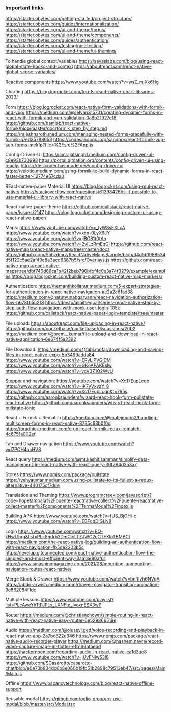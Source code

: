 
### Important links

https://starter.obytes.com/getting-started/project-structure/
https://starter.obytes.com/guides/internationalization/
https://starter.obytes.com/ui-and-theme/forms/
https://starter.obytes.com/ui-and-theme/components/
https://starter.obytes.com/guides/authentication/
https://starter.obytes.com/testing/unit-testing/
https://starter.obytes.com/ui-and-theme/ui-theming/

To handle global context/variables
https://savaslabs.com/blog/using-react-global-state-hooks-and-context
https://aboutreact.com/react-native-global-scope-variables/

Reactive components
https://www.youtube.com/watch?v=wsZ_mjXk6Hg

Charting
https://blog.logrocket.com/top-8-react-native-chart-libraries-2023/

Form
https://blog.logrocket.com/react-native-form-validations-with-formik-and-yup/
https://medium.com/@selvan315731/creating-dynamic-forms-in-react-with-formik-and-yup-validation-0a8b21927e18
https://github.com/bamlab/react-native-formik/blob/master/doc/formik_step_by_step.md
https://rajeshnaroth.medium.com/managing-nested-forms-gracefully-with-formik-a7ed35788653
https://codesandbox.io/p/sandbox/react-formik-yup-sub-forms-mekfp?file=%2Fsrc%2FApp.js

Config-Driven-UI
https://iamrajatsingh1.medium.com/config-driven-ui-c8e93b730993
https://portal.gitnation.org/contents/config-driven-ui-using-reactjs
https://desicoder.hashnode.dev/config-driven-ui
https://velotio.medium.com/using-formik-to-build-dynamic-forms-in-react-faster-better-12774e57cda0

REact-native-paper Material UI
https://blog.logrocket.com/using-mui-react-native/
https://stackoverflow.com/questions/61398426/is-it-possible-to-use-material-ui-library-with-react-native

React-native-paper theme
https://github.com/callstack/react-native-paper/issues/2147
https://blog.logrocket.com/designing-custom-ui-using-react-native-paper/

Maps:
https://www.youtube.com/watch?v=_IyWSsFXLcA
https://www.youtube.com/watch?v=xcn-0LyX6JY
https://www.youtube.com/watch?v=ijBG81t0tAo
https://www.youtube.com/watch?v=2vILzRmEqGI
https://github.com/react-native-maps/react-native-maps/tree/master/docs
https://github.com/Shhzdmrz/ReactNativeMapsSample/blob/d4d5b1988534d5f122c5ae2af49c8a3acd6387b5/src/Overlays.js
https://github.com/react-native-maps/react-native-maps/tree/dbf746d66ca1b42f2beb790bfbf4c0e3a74f3279/example/examples
https://blog.logrocket.com/building-custom-react-native-map-markers/

Authentication:
https://hemanthkollanur.medium.com/5-expert-strategies-for-authentication-in-react-native-navigation-ae2a2c61ad38
https://medium.com/@harutyunabgaryann/react-navigation-authorization-flow-b678fb55218
https://dev.to/allbitsequal/series-react-native-step-by-step-auth-flow-navigation-with-mock-user-login-105k
https://github.com/callstack/react-native-paper-login-template/tree/master

File upload:
https://aboutreact.com/file-uploading-in-react-native/
https://github.com/pocketbase/pocketbase/discussions/2002
https://medium.com/@prem__kumar/file-upload-and-download-in-react-native-application-6e674f5a2392

File Download:
https://medium.com/@fabi.mofar/downloading-and-saving-files-in-react-native-expo-5b3499adda84
https://www.youtube.com/watch?v=ERyLlPVGiDM
https://www.youtube.com/watch?v=GKoAPAKEslw
https://www.youtube.com/watch?v=vcV3Z1O2WvU

Stepper and navigation:
https://youtube.com/watch?v=Xo17EupLcqo
https://www.youtube.com/watch?v=IK7yVxyzY_8
https://www.youtube.com/watch?v=Xo17EupLcqo&t=795s
https://github.com/aaronksaunders/wizard-react-hook-form-pullstate-react-native
https://github.com/aaronksaunders/wizard-react-hook-form-pullstate-ionic

React + Formik + Rematch
https://medium.com/@matejmurin2/handling-multiscreen-forms-in-react-native-8735c63b0f0d
https://bradhick.medium.com/crud-react-formik-redux-rematch-4c6751a002ef

Tab and Drawer navigation
https://www.youtube.com/watch?v=I7POH4acHV8

React query
https://medium.com/@mr.kashif.samman/simplify-data-management-in-react-native-with-react-query-36f264d253a7

Stores
https://www.npmjs.com/package/pullstate
https://yehyaumar.medium.com/using-pullstate-to-its-fullest-a-redux-alternative-440175cf7dde

Translation and Theming
https://www.programcreek.com/javascript/?code=hopetambala%2Fpuente-reactnative-collect%2Fpuente-reactnative-collect-master%2Fcomponents%2FTermsModal%2Findex.js

Building APK
https://www.youtube.com/watch?v=fUS_BjOHi-c
https://www.youtube.com/watch?v=EBFodDiGLN8


Login
https://www.youtube.com/watch?v=BQ-kHwLlhrg&list=PLk8gdrb2DmCicLTZJWC2cCTFXloTBMBCt
https://medium.com/the-react-native-log/building-an-authentication-flow-with-react-navigation-fb5de2203b5c
https://levelup.gitconnected.com/react-native-authentication-flow-the-simplest-and-most-efficient-way-3aa13e80af61
https://www.smashingmagazine.com/2021/08/mounting-unmounting-navigation-routes-react-native/

Merge Stack & Drawer
https://www.youtube.com/watch?v=bnRIvh6NVqA
https://abdo-arwish.medium.com/drawer-navigator-transition-animation-9e862084f1dc

Multiple lessons
https://www.youtube.com/playlist?list=PLcAweYhTtPJPLx_LXNFtp_ivoxnESX3wP

Router
https://medium.com/@christianchown/simple-routing-in-react-native-with-react-native-easy-router-6e529866519e

Audio
https://medium.com/@oluseyi.ged/voice-recording-and-playback-in-react-native-app-2a7bc822e346
https://www.npmjs.com/package/react-native-audio-recorder-player
https://medium.com/@hashem.nayra/record-video-capture-image-in-flutter-e1b166afaebd
https://hackernoon.com/recording-audio-in-react-native-ca1d3uc8
https://www.youtube.com/watch?v=jUvFNIw53i8
https://github.com/SCasarotto/casarotto-chat/blob/e0e73b834dc6b8e060b19fb51b2898c79513eb47/src/pages/Main/Main.js

Offline
https://www.bacancytechnology.com/blog/react-native-offline-support

Reusable modal
https://github.com/oolio-group/rn-use-modal/blob/master/src/Modal.tsx
